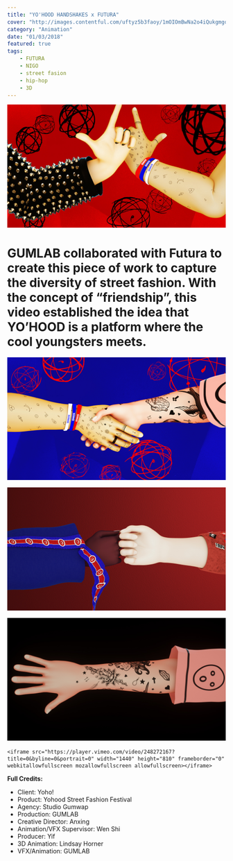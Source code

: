 ```yaml
---
title: "YO'HOOD HANDSHAKES x FUTURA"
cover: "http://images.contentful.com/uftyz5b3faoy/1mOIOmBwNa2o4iQukgmgoA/75202a71efece6a6762fc2b4439fe95b/BaillatSite_HeroImage_Template2.jpg"
category: "Animation"
date: "01/03/2018"
featured: true
tags:
    - FUTURA
    - NIGO
    - street fasion
    - hip-hop
    - 3D
---
```


![](./assets/Yohood_highres.00_00_18_01.Still006.jpg)

# GUMLAB collaborated with Futura to create this piece of work to capture the diversity of street fashion. With the concept of “friendship”, this video established the idea that YO’HOOD is a platform where the cool youngsters meets.

![](./assets/Yohood_highres.00_00_15_16.Still005.jpg)

![](./assets/Yohood_highres.00_00_11_18.Still003.jpg)

![](./assets/HandStylesHAND_C-still-r1_0005.jpg)

```no-highlight
<iframe src="https://player.vimeo.com/video/248272167?title=0&byline=0&portrait=0" width="1440" height="810" frameborder="0" webkitallowfullscreen mozallowfullscreen allowfullscreen></iframe>
```

**Full Credits:**

- Client: Yoho!
- Product: Yohood Street Fashion Festival
- Agency: Studio Gumwap
- Production: GUMLAB
- Creative Director: Anxing
- Animation/VFX Supervisor: Wen Shi
- Producer: Yif
- 3D Animation: Lindsay Horner
- VFX/Animation: GUMLAB

